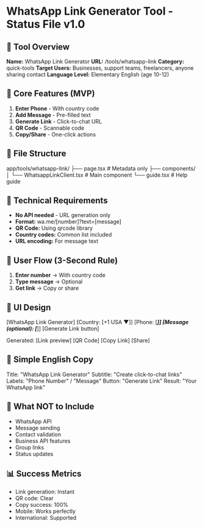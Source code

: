 # WhatsApp Link Generator Tool - Status File v1.0

## 📌 Tool Overview
**Name:** WhatsApp Link Generator
**URL:** /tools/whatsapp-link
**Category:** quick-tools
**Target Users:** Businesses, support teams, freelancers, anyone sharing contact
**Language Level:** Elementary English (age 10-12)

## 🎯 Core Features (MVP)
1. **Enter Phone** - With country code
2. **Add Message** - Pre-filled text
3. **Generate Link** - Click-to-chat URL
4. **QR Code** - Scannable code
5. **Copy/Share** - One-click actions

## 📁 File Structure
app/tools/whatsapp-link/
├── page.tsx                    # Metadata only
├── components/
│   └── WhatsappLinkClient.tsx  # Main component
└── guide.tsx                   # Help guide

## 🔧 Technical Requirements
- **No API needed** - URL generation only
- **Format:** wa.me/[number]?text=[message]
- **QR Code:** Using qrcode library
- **Country codes:** Common list included
- **URL encoding:** For message text

## 💭 User Flow (3-Second Rule)
1. **Enter number** → With country code
2. **Type message** → Optional
3. **Get link** → Copy or share

## 🎨 UI Design
[WhatsApp Link Generator]
[Country: [+1 USA ▼]]
[Phone: [___________]]
[Message (optional): [___________]]
[Generate Link button]

Generated:
[Link preview]
[QR Code]
[Copy Link] [Share]

## 📝 Simple English Copy
Title: "WhatsApp Link Generator"
Subtitle: "Create click-to-chat links"
Labels: "Phone Number" / "Message"
Button: "Generate Link"
Result: "Your WhatsApp link"

## 🚫 What NOT to Include
- WhatsApp API
- Message sending
- Contact validation
- Business API features
- Group links
- Status updates

## 📊 Success Metrics
- Link generation: Instant
- QR code: Clear
- Copy success: 100%
- Mobile: Works perfectly
- International: Supported